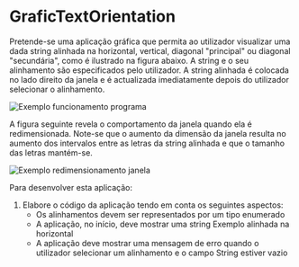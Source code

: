 GraficTextOrientation
=====================

Pretende-se uma aplicação gráfica que permita ao utilizador visualizar uma dada string alinhada na horizontal, vertical, diagonal "principal" ou diagonal "secundária", como é ilustrado na figura abaixo. A string e o seu alinhamento são especificados pelo utilizador. A string alinhada é colocada no lado direito da janela e é actualizada imediatamente depois do utilizador selecionar o alinhamento.

![Exemplo funcionamento programa](https://raw.github.com/1111121RicardoBrandao/GraficTextOrientation/master/img/pic1.png)

A figura seguinte revela o comportamento da janela quando ela é redimensionada. Note-se que o aumento da dimensão da janela resulta no aumento dos intervalos entre as letras da string alinhada e que o tamanho das letras mantém-se.

![Exemplo redimensionamento janela](https://raw.github.com/1111121RicardoBrandao/GraficTextOrientation/master/img/pic2.png)

Para desenvolver esta aplicação:

1. Elabore o código da aplicação tendo em conta os seguintes aspectos:
	- Os alinhamentos devem ser representados por um tipo enumerado
	- A aplicação, no início, deve mostrar uma string Exemplo alinhada na horizontal
	- A aplicação deve mostrar uma mensagem de erro quando o utilizador selecionar um alinhamento e o campo String estiver vazio
